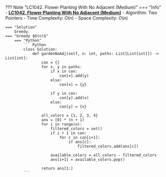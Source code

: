 ??? Note "LC1042. Flower Planting With No Adjacent (Medium)"
    === "Info"
        - **<a href="https://leetcode.cn/problems/flower-planting-with-no-adjacent/" target="_blank">LC1042. Flower Planting With No Adjacent (Medium)</a>**
        - Algorithm: Two Pointers
        - Time Complexity: $O(n)$
        - Space Complexity: $O(n)$

    === "Solution"
        Greedy.
    === "Greedy $O(n)$"
        === "Python"
            ``` Python
            class Solution:
                def gardenNoAdj(self, n: int, paths: List[List[int]]) -> List[int]:            
                    con = {}
                    for x, y in paths:
                        if x in con:
                            con[x].add(y)
                        else:
                            con[x] = {y}

                        if y in con:
                            con[y].add(x)
                        else:
                            con[y] = {x}

                    all_colors = {1, 2, 3, 4}    
                    ans = [0] * (n + 1)
                    for i in range(n):
                        filtered_colors = set()
                        if i + 1 in con:
                            for c in con[i+1]:
                                if ans[c]:
                                    filtered_colors.add(ans[c])

                        available_colors = all_colors - filtered_colors
                        ans[i+1] = available_colors.pop()

                    return ans[1:]           
            ```